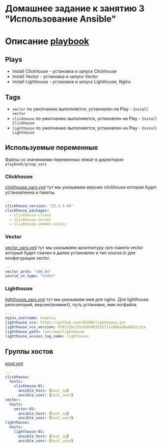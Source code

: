 # Домашнее задание к занятию 3 "Использование Ansible"

# Описание [playbook](./site.yml)

## Plays
- Install Clickhouse - установка и запуск Clickhouse
- Install Vector - установка и запуск Vector
- Install Lighthouse - установка и запуск Lighthouse, Nginx

## Tags
- `vector` по умолчанию выполняется, установлен на Play - `Install vector`
- `clickhouse` по умолчанию выполняется, установлен на Play - `Install Clickhouse`
- `lighthouse` по умолчанию выполняется, установлен на Play - `Install Lighthouse`

## Используемые переменные

Файлы со значениями переменных лежат в директории `playbook/group_vars`

### Clickhouse 
[clickhouse_vars.yml](./group_vars/clickhouse/clickhouse_vars.yml) тут мы указываем версию clickhouse которая будет установленна и пакеты.
```yml
---
clickhouse_version: "22.3.3.44"
clickhouse_packages:
  - clickhouse-client
  - clickhouse-server
  - clickhouse-common-static
```

### Vector 
[vector_vars.yml](./group_vars/vector/vector_vars.yml) тут мы указываем архитектуру rpm-пакета vector который будет скачен и далее установлен и тип sourse.in для конфигурации vector.
```yml
---
vector_arch: "x86_64"
sourse_in_type: "stdin"
```

### Lighthouse
[lighthouse_vars.yml](./group_vars/lighthouse/lighthouse_vars.yml) тут мы указываем имя для nginx. Для lighthouse: репозиторий, версию(коммит), путь установки, имя логфайла.
```yml
---
nginx_username: evgeniy
lighthouse_vcs: https://github.com/VKCOM/lighthouse.git
lighthouse_vcs_version: d701335c25cd1bb9b5155711190bad8ab852c2ce
lighthouse_path: /var/www/lighthouse
lighthouse_access_log_name: lighthouse
```

## Группы хостов
[prod.yml](./inventory/prod.yml) 
```yml
---
clickhouse:
  hosts:
    clickhouse-01:
      ansible_host: {host_ip}
      ansible_user: {host_user}
vector:
  hosts:
    vector-01:
      ansible_host: {host_ip}
      ansible_user: {host_user}
lighthouse:
  hosts:
    lighthouse-01:
      ansible_host: {host_ip}
      ansible_user: {host_user}
```

